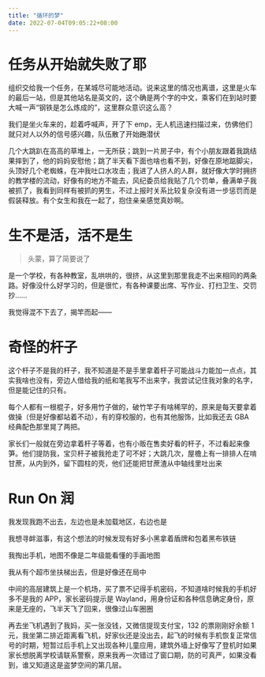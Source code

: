 ```yaml
---
title: "循环的梦"
date: 2022-07-04T09:05:22+08:00
---
```


# 任务从开始就失败了耶

组织交给我一个任务，在某城尽可能地活动。说来这里的情况也离谱，这里是火车的最后一站，但是其他站名是英文的，这个确是两个字的中文，乘客们在到站时要大喊一声“钢铁是怎么炼成的”，这里群众意识这么高？

我们是坐火车来的，趁着呼喊声，开了下 emp，无人机迅速扫描过来，仿佛他们就只对人以外的信号感兴趣，队伍散了开始~~跑~~潜伏

几个大跳趴在高高的草堆上，一无所获；跳到一片房子中，有个小朋友跟着我跳结果摔到了，他的妈妈安慰他；跳了半天看下面也啥也看不到，好像在原地踮脚尖，头顶好几个老蜘蛛，在冲我吐口水攻击；我进了人挤人的人群，就好像大学时拥挤的教学楼的流动，好像有的地方不能去，风纪委员给我贴了几个罚单，叠满单子我被抓了，我看到同样有被抓的男生，不过上报时关系比较复杂没有进一步惩罚而是假装释放。有个女生和我在一起了，抱住亲亲感觉真妙啊。

# 生不是活，活不是生

> 头蒙，算了简要说了

是一个学校，有各种教室，乱哄哄的，很挤，从这里到那里我走不出来相同的两条路。好像没什么好学习的，但是很忙，有各种课要出席、写作业、打扫卫生、交罚抄……

我觉得混不下去了，揭竿而起——

# 奇怪的杆子

这个杆子不是我的杆子，我不知道是不是手里拿着杆子可能战斗力能加一点点，其实我啥也没有，旁边人借给我的纸和笔我写不出来字，我尝试记住我对象的名字，但是能记住的只有。

每个人都有一根棍子，好多用竹子做的，破竹竿子有啥稀罕的，原来是每天要拿着做操（但是好像都站着不动），有的穿校服的，也有其他服饰，比如我还去 GBA 经典配色那里晃了两把。

家长们一般就在旁边拿着杆子等着，也有小贩在售卖好看的杆子，不过看起来像笋。他们提防我，宝贝杆子被我抢走了可不好；大跳几次，屋檐上有一排排人在啃甘蔗，从内到外，留下圆柱的壳，他们还能把甘蔗渣从中轴线里吐出来

# Run On 润

我发现我跑不出去，左边也是未加载地区，右边也是

我想寻衅滋事，有这个想法的时候发现有好多小黑拿着盾牌和包着黑布铁链

我掏出手机，地图不像是二年级能看懂的手画地图

我从有个超市坐扶梯出去，但是好像还在局中

中间的高层建筑上是一个机场，买了票不记得手机密码，不知道啥时候我的手机好多不是我的 APP，家长密码提示是 Wayland，用身份证和各种信息确定身份，原来是无座的，飞半天飞了回来，很像过山车圈圈

再去坐飞机遇到了我妈，买一张没钱，又微信提现支付宝，132 的票刚刚好余额 1 元，我坐第二排近距离看飞机，好家伙还是没出去，起飞的时候有手机恢复正常信号的时期，短暂过后手机上又出现各种儿童应用，建筑外墙上好像写了登机时如果家长想脱离学校请联系警察，原来我再一次错过了窗口期，防的可真严，如果没看到，谁又知道这是盗梦空间的第几层。